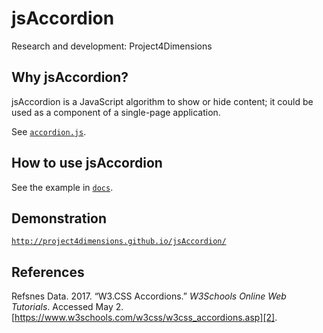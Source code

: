 # jsAccordion

Research and development: Project4Dimensions

## Why jsAccordion?

jsAccordion is a JavaScript algorithm to show or hide content; 
it could be used as a component of a single-page application.

See [`accordion.js`](accordion.js).

## How to use jsAccordion

See the example in [`docs`](docs).

## Demonstration

[`http://project4dimensions.github.io/jsAccordion/`][1]

[1]: http://project4dimensions.github.io/jsAccordion/

## References

Refsnes Data. 2017. “W3.CSS Accordions.” 
*W3Schools Online Web Tutorials*. Accessed May 2.  
[https://www.w3schools.com/w3css/w3css_accordions.asp][2].

[2]: https://www.w3schools.com/w3css/w3css_accordions.asp
